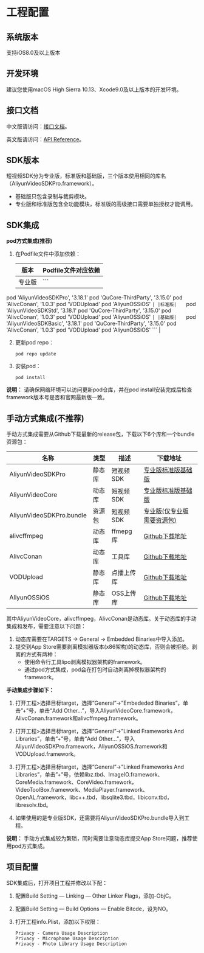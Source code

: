 # 工程配置

## 系统版本

支持iOS8.0及以上版本

## 开发环境

建议您使用macOS High Sierra 10.13、Xcode9.0及以上版本的开发环境。

## 接口文档

中文版请访问：[接口文档](https://alivc-demo-cms.alicdn.com/versionProduct/doc/shortVideo/iOS_cn/index.html)。

英文版请访问：[API Reference](https://alivc-demo-cms.alicdn.com/versionProduct/doc/shortVideo/iOS_en/index.html)。

## SDK版本

短视频SDK分为专业版，标准版和基础版，三个版本使用相同的库名（AliyunVideoSDKPro.framework）。

-   基础版只包含录制与裁剪模块。
-   专业版和标准版包含全功能模块，标准版的高级接口需要单独授权才能调用。

## SDK集成

**pod方式集成\(推荐\)**

1.  在Podfile文件中添加依赖：

    |版本|Podfile文件对应依赖|
    |--|-------------|
    |专业版|    ```
pod 'AliyunVideoSDKPro', '3.18.1'
pod 'QuCore-ThirdParty', '3.15.0'
pod 'AlivcConan', '1.0.3'
pod 'VODUpload'
pod 'AliyunOSSiOS'
    ``` |
    |标准版|    ```
pod 'AliyunVideoSDKStd', '3.18.1'
pod 'QuCore-ThirdParty', '3.15.0'
pod 'AlivcConan', '1.0.3'
pod 'VODUpload'
pod 'AliyunOSSiOS'
    ``` |
    |基础版|    ```
pod 'AliyunVideoSDKBasic', '3.18.1'
pod 'QuCore-ThirdParty', '3.15.0'
pod 'AlivcConan', '1.0.3'
pod 'VODUpload'
pod 'AliyunOSSiOS'
    ``` |

2.  更新pod repo：

    ```
    pod repo update
    ```

3.  安装pod：

    ```
    pod install
    ```


**说明：** 请确保网络环境可以访问更新pod仓库，并在pod install安装完成后检查framework版本号是否和官网最新版一致。

## 手动方式集成\(不推荐\)

手动方式集成需要从Github下载最新的release包，下载以下6个库和一个bundle资源包：

|名称|类型|描述|下载地址|
|--|--|--|----|
|AliyunVideoSDKPro|静态库|短视频SDK|[专业版](https://github.com/aliyunvideo/AliyunVideoSDKPro/releases)[标准版](https://github.com/aliyunvideo/AliyunVideoSDKStd/releases)[基础版](https://github.com/aliyunvideo/AliyunVideoSDKBasic/releases)|
|AliyunVideoCore|动态库|短视频SDK|[专业版](https://github.com/aliyunvideo/AliyunVideoSDKPro/releases)[标准版](https://github.com/aliyunvideo/AliyunVideoSDKStd/releases)[基础版](https://github.com/aliyunvideo/AliyunVideoSDKBasic/releases)|
|AliyunVideoSDKPro.bundle|资源包|短视频SDK|[专业版\(仅专业版需要资源包\)](https://github.com/aliyunvideo/AliyunVideoSDKPro/releases)|
|alivcffmpeg|动态库|ffmepg库|[Github下载地址](https://github.com/aliyunvideo/QuCore-ThirdParty/releases)|
|AlivcConan|动态库|工具库|[Github下载地址](https://github.com/aliyunvideo/AlivcConanSDK/releases)|
|VODUpload|静态库|点播上传库|[Github下载地址](https://github.com/aliyunvideo/VODUpload/releases)|
|AliyunOSSiOS|静态库|OSS上传库|[Github下载地址](https://github.com/aliyun/aliyun-oss-ios-sdk/releases)|

其中AliyunVideoCore，alivcffmpeg，AlivcConan是动态库。关于动态库的手动集成和发布，需要注意以下问题：

1.  动态库需要在TARGETS -\> General -\> Embedded Binaries中导入添加。
2.  提交到App Store需要剥离模拟器版本\(x86架构\)的动态库，否则会被拒绝。剥离的方式有两种：
    -   使用命令行工具lipo剥离模拟器架构的framework。
    -   通过pod方式集成，pod会在打包时自动剥离掉模拟器架构的framework。

**手动集成步骤如下：**

1.  打开工程\>选择目标target，选择”General”-\>”Embededed Binaries”，单击”+”号，单击“Add Other…”，导入AliyunVideoCore.framework， AlivcConan.framework和alivcffmpeg.framework。

2.  打开工程\>选择目标target，选择”General”-\>”Linked Frameworks And Libraries”，单击”+”号，单击“Add Other…”，导入AliyunVideoSDKPro.framework，AliyunOSSiOS.framework和VODUpload.framework。

3.  打开工程\>选择目标target，选择”General”-\>”Linked Frameworks And Libraries”，单击”+”号，依赖libz.tbd、ImageIO.framework、CoreMedia.framework、CoreVideo.framework，VideoToolBox.framework、MediaPlayer.framework、OpenAL.framework，libc++.tbd，libsqlite3.tbd，libiconv.tbd，libresolv.tbd。

4.  如果使用的是专业版SDK，还需要将AliyunVideoSDKPro.bundle导入到工程。


**说明：** 手动方式集成较为繁琐，同时需要注意动态库提交App Store问题，推荐使用pod方式集成。

## 项目配置

SDK集成后，打开项目工程并修改以下配：

1.  配置Build Setting — Linking — Other Linker Flags，添加-ObjC。

2.  配置Build Setting — Build Options — Enable Bitcde，设为NO。

3.  打开工程info.Plist，添加以下权限：

    ```
    Privacy - Camera Usage Description
    Privacy - Microphone Usage Description
    Privacy - Photo Library Usage Description
    ```


